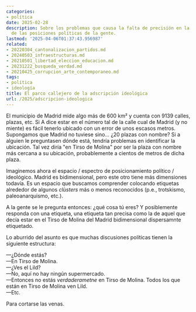 ```yaml
---
categories:
- política
date: 2025-02-28
description: Sobre los problemas que causa la falta de precisión en la caracterización
  de las posiciones políticas de la gente.
lastmod: '2025-04-06T01:37:43.956987'
related:
- 20220304_cantonalizacion_partidos.md
- 20240503_infraestructuras.md
- 20210501_libertad_eleccion_educacion.md
- 20231222_busqueda_verdad.md
- 20210425_corrupcion_arte_contemporaneo.md
tags:
- política
- ideología
title: El parco callejero de la adscripción ideológica
url: /2025/adscripcion-ideologica
---
```


El municipio de Madrid mide algo más de 600 km² y cuenta con 9139 calles, plazas, etc. Si A dice estar en el número tal de la calle cual de Madrid (y no miente) es fácil tenerlo ubicado con un error de unos escasos metros. Supongamos que Madrid no tuviese sino... ¿20 plazas con nombre? Si a alguien le preguntasen dónde está, tendría problemas en identificar la ubicación. Tal vez diría "en Tirso de Molina" por ser la plaza con nombre más cercana a su ubicación, probablemente a cientos de metros de dicha plaza.

Imaginemos ahora el espacio / espectro de posicionamiento político / ideológico. Madrid es bidimensional, pero este otro tiene más dimensiones todavía. Es un espacio que buscamos comprender colocando etiquetas alrededor de algunos _clùsters_ más o menos reconocidos (p.e., trotskismo, paleoanarquismo, etc.).

A la gente se le pregunta entonces: ¿qué cosa tú eres? Y posiblemente responda con una etiqueta, una etiqueta tan precisa como la de aquel que decía estar en el Tirso de Molina del Madrid bidimensional dispersamnte etiquetado.

Lo aburrido del asunto es que muchas discusiones políticas tienen la siguiente estructura:

—¿Dónde estás?\
—En Tirso de Molina.\
—¿Ves el Lild?\
—No, aquí no hay ningún supermercado.\
—Entonces no estás _verdaderametne_ en Tirso de Molina. Todos los que están en Tirso de Molina ven Lild.\
—Etc.

Para cortarse las venas.